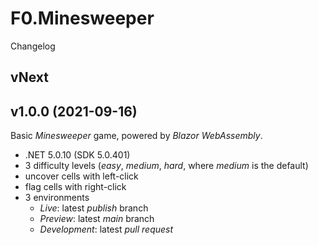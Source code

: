 # F0.Minesweeper
Changelog

## vNext

## v1.0.0 (2021-09-16)
Basic _Minesweeper_ game, powered by _Blazor WebAssembly_.
- .NET 5.0.10 (SDK 5.0.401)
- 3 difficulty levels (_easy_, _medium_, _hard_, where _medium_ is the default)
- uncover cells with left-click
- flag cells with right-click
- 3 environments
  - _Live_: latest _publish_ branch
  - _Preview_: latest _main_ branch
  - _Development_: latest _pull request_
